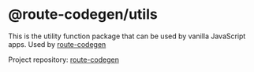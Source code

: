 # @route-codegen/utils

This is the utility function package that can be used by vanilla JavaScript apps. Used by [route-codegen](https://github.com/eddeee888/route-codegen)

Project repository: [route-codegen](https://github.com/eddeee888/route-codegen)
